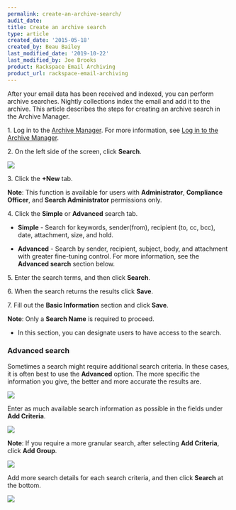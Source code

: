 ```yaml
---
permalink: create-an-archive-search/
audit_date:
title: Create an archive search
type: article
created_date: '2015-05-18'
created_by: Beau Bailey
last_modified_date: '2019-10-22'
last_modified_by: Joe Brooks
product: Rackspace Email Archiving
product_url: rackspace-email-archiving
---
```


After your email data has been received and indexed, you can perform
archive searches. Nightly collections index the email and add it to the
archive. This article describes the steps for creating an archive search in the Archive Manager.

1\. Log in to the [Archive
    Manager](https://cp.rackspace.com/Login.aspx?ReturnUrl=%2f).
    For more information, see [Log in to the Archive
    Manager](/how-to/log-in-to-the-archive-manager).

2\. On the left side of the screen, click **Search**.

  <img src="{% asset_path rackspace-email-archiving/create-an-archive-search/Create_an_archive_search(1).png %}" />

3\. Click the **+New** tab.

  **Note**: This function is available for users with **Administrator**, **Compliance Officer**, and **Search Administrator** permissions only.

4\. Click the **Simple** or **Advanced** search tab.

-   **Simple** - Search for keywords, sender(from), recipient (to, cc, bcc), date, attachment, size, and hold.

-   **Advanced** - Search by sender, recipient, subject, body, and attachment with greater fine-tuning control. For more information, see the **Advanced search** section below.

5\. Enter the search terms, and then click **Search**.

6\. When the search returns the results click **Save**.

7\. Fill out the **Basic Information** section and click **Save**.

  **Note**: Only a **Search Name** is required to proceed.

-   In this section, you can designate users to have access to the search.


### Advanced search ###

Sometimes a search might require additional search criteria. In these cases, it is often best to use the **Advanced** option. The more specific the information you give, the better and more accurate the results are.

<img src="{% asset_path rackspace-email-archiving/create-an-archive-search/Create_an_archive_search(2).png %}" />


Enter as much available search information as possible in the fields under **Add Criteria**.

<img src="{% asset_path rackspace-email-archiving/create-an-archive-search/Create_an_archive_search(3).png %}" />


**Note**: If you require a more granular search, after selecting **Add Criteria**, click **Add Group**.

<img src="{% asset_path rackspace-email-archiving/create-an-archive-search/Create_an_archive_search(4).png %}" />

Add more search details for each search criteria, and then click **Search** at the bottom.

<img src="{% asset_path rackspace-email-archiving/create-an-archive-search/Create_an_archive_search(5).png %}" />
